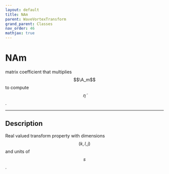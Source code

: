 ```yaml
---
layout: default
title: NAm
parent: WaveVortexTransform
grand_parent: Classes
nav_order: 46
mathjax: true
---
```


#  NAm

matrix coefficient that multiplies $$\A_m$$ to compute $$\tilde{\eta}$$.


---

## Description
Real valued transform property with dimensions $$(k,l,j)$$ and units of $$s$$.

